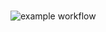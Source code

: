 ###
![example workflow](https://github.com/jessdrk/hexlet-my-first-workflow/actions/workflows/hello-world.yml/badge.svg)